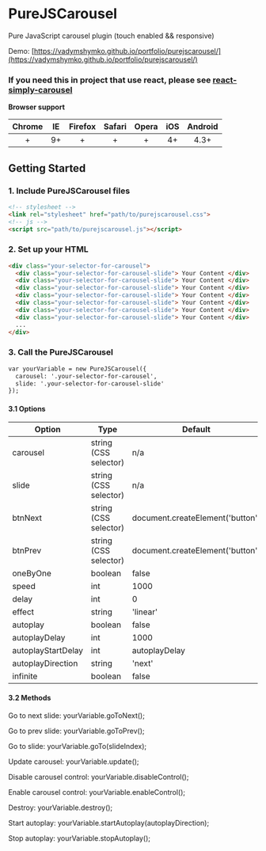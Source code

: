 # PureJSCarousel
Pure JavaScript carousel plugin (touch enabled && responsive)

Demo: [https://vadymshymko.github.io/portfolio/purejscarousel/](https://vadymshymko.github.io/portfolio/purejscarousel/)

### If you need this in project that use react, please see [react-simply-carousel](https://github.com/vadymshymko/react-simply-carousel)

**Browser support**

| Chrome    | IE    | Firefox    | Safari    | Opera    | iOS    | Android
| :-------: | :---: | :--------: | :-------: | :------: | :----: | :--------:
| +         | 9+    | +          | +         | +        | 4+     | 4.3+    

## Getting Started

### 1. Include PureJSCarousel files
```html
<!-- stylesheet -->
<link rel="stylesheet" href="path/to/purejscarousel.css">
<!-- js -->
<script src="path/to/purejscarousel.js"></script>
```

### 2. Set up your HTML
```html
<div class="your-selector-for-carousel">
  <div class="your-selector-for-carousel-slide"> Your Content </div>
  <div class="your-selector-for-carousel-slide"> Your Content </div>
  <div class="your-selector-for-carousel-slide"> Your Content </div>
  <div class="your-selector-for-carousel-slide"> Your Content </div>
  <div class="your-selector-for-carousel-slide"> Your Content </div>
  <div class="your-selector-for-carousel-slide"> Your Content </div>
  <div class="your-selector-for-carousel-slide"> Your Content </div>
  ...
</div>
```
### 3. Call the PureJSCarousel
```html
var yourVariable = new PureJSCarousel({
  carousel: '.your-selector-for-carousel',
  slide: '.your-selector-for-carousel-slide'
});
```
#### 3.1 Options
Option | Type | Default
------ | ---- | -------
carousel | string (CSS selector) | n/a
slide | string (CSS selector) | n/a
btnNext | string (CSS selector) | document.createElement('button')
btnPrev | string (CSS selector) | document.createElement('button')
oneByOne | boolean | false
speed | int | 1000
delay | int | 0
effect | string | 'linear'
autoplay | boolean | false
autoplayDelay | int | 1000
autoplayStartDelay | int | autoplayDelay
autoplayDirection | string | 'next'
infinite | boolean | false

#### 3.2 Methods
Go to next slide: yourVariable.goToNext();

Go to prev slide: yourVariable.goToPrev();

Go to slide: yourVariable.goTo(slideIndex);

Update carousel: yourVariable.update();

Disable carousel control: yourVariable.disableControl();

Enable carousel control: yourVariable.enableControl();

Destroy: yourVariable.destroy();

Start autoplay: yourVariable.startAutoplay(autoplayDirection);

Stop autoplay: yourVariable.stopAutoplay();
